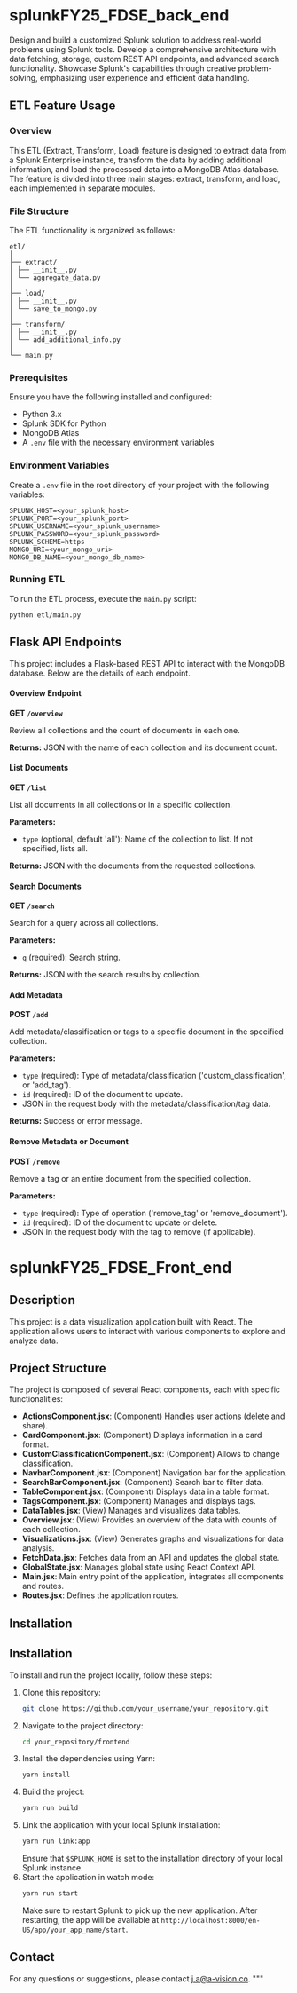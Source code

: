 
# splunkFY25_FDSE_back_end

Design and build a customized Splunk solution to address real-world problems using Splunk tools. Develop a comprehensive architecture with data fetching, storage, custom REST API endpoints, and advanced search functionality. Showcase Splunk's capabilities through creative problem-solving, emphasizing user experience and efficient data handling.

## ETL Feature Usage

### Overview

This ETL (Extract, Transform, Load) feature is designed to extract data from a Splunk Enterprise instance, transform the data by adding additional information, and load the processed data into a MongoDB Atlas database. The feature is divided into three main stages: extract, transform, and load, each implemented in separate modules.

### File Structure

The ETL functionality is organized as follows:

```
etl/
│
├── extract/
│ ├── __init__.py
│ └── aggregate_data.py
│
├── load/
│ ├── __init__.py
│ └── save_to_mongo.py
│
├── transform/
│ ├── __init__.py
│ └── add_additional_info.py
│
└── main.py
```

### Prerequisites

Ensure you have the following installed and configured:

- Python 3.x
- Splunk SDK for Python
- MongoDB Atlas
- A `.env` file with the necessary environment variables

### Environment Variables

Create a `.env` file in the root directory of your project with the following variables:

```
SPLUNK_HOST=<your_splunk_host>
SPLUNK_PORT=<your_splunk_port>
SPLUNK_USERNAME=<your_splunk_username>
SPLUNK_PASSWORD=<your_splunk_password>
SPLUNK_SCHEME=https
MONGO_URI=<your_mongo_uri>
MONGO_DB_NAME=<your_mongo_db_name>
```

### Running ETL

To run the ETL process, execute the `main.py` script:

```
python etl/main.py
```

## Flask API Endpoints

This project includes a Flask-based REST API to interact with the MongoDB database. Below are the details of each endpoint.

#### Overview Endpoint

**GET `/overview`**

Review all collections and the count of documents in each one.

**Returns:** JSON with the name of each collection and its document count.

#### List Documents

**GET `/list`**

List all documents in all collections or in a specific collection.

**Parameters:**
- `type` (optional, default 'all'): Name of the collection to list. If not specified, lists all.

**Returns:** JSON with the documents from the requested collections.

#### Search Documents

**GET `/search`**

Search for a query across all collections.

**Parameters:**
- `q` (required): Search string.

**Returns:** JSON with the search results by collection.

#### Add Metadata

**POST `/add`**

Add metadata/classification or tags to a specific document in the specified collection.

**Parameters:**
- `type` (required): Type of metadata/classification ('custom_classification', or 'add_tag').
- `id` (required): ID of the document to update.
- JSON in the request body with the metadata/classification/tag data.

**Returns:** Success or error message.

#### Remove Metadata or Document

**POST `/remove`**

Remove a tag or an entire document from the specified collection.

**Parameters:**
- `type` (required): Type of operation ('remove_tag' or 'remove_document').
- `id` (required): ID of the document to update or delete.
- JSON in the request body with the tag to remove (if applicable).

# splunkFY25_FDSE_Front_end

## Description

This project is a data visualization application built with React. The application allows users to interact with various components to explore and analyze data.

## Project Structure

The project is composed of several React components, each with specific functionalities:

- **ActionsComponent.jsx**: (Component) Handles user actions (delete and share).
- **CardComponent.jsx**: (Component) Displays information in a card format.
- **CustomClassificationComponent.jsx**: (Component) Allows to change classification.
- **NavbarComponent.jsx**: (Component) Navigation bar for the application.
- **SearchBarComponent.jsx**: (Component) Search bar to filter data.
- **TableComponent.jsx**: (Component) Displays data in a table format.
- **TagsComponent.jsx**: (Component) Manages and displays tags.
- **DataTables.jsx**: (View) Manages and visualizes data tables.
- **Overview.jsx**: (View) Provides an overview of the data with counts of each collection.
- **Visualizations.jsx**: (View) Generates graphs and visualizations for data analysis.
- **FetchData.jsx**: Fetches data from an API and updates the global state.
- **GlobalState.jsx**: Manages global state using React Context API.
- **Main.jsx**: Main entry point of the application, integrates all components and routes.
- **Routes.jsx**: Defines the application routes.

## Installation

## Installation

To install and run the project locally, follow these steps:

1. Clone this repository:
    ```bash
    git clone https://github.com/your_username/your_repository.git
    ```
2. Navigate to the project directory:
    ```bash
    cd your_repository/frontend
    ```
3. Install the dependencies using Yarn:
    ```bash
    yarn install
    ```
4. Build the project:
    ```bash
    yarn run build
    ```
5. Link the application with your local Splunk installation:
    ```bash
    yarn run link:app
    ```
    Ensure that `$SPLUNK_HOME` is set to the installation directory of your local Splunk instance.
6. Start the application in watch mode:
    ```bash
    yarn run start
    ```
    Make sure to restart Splunk to pick up the new application. After restarting, the app will be available at `http://localhost:8000/en-US/app/your_app_name/start`.
   
## Contact

For any questions or suggestions, please contact [j.a@a-vision.co](mailto:j.a@a-vision.co).
"""


